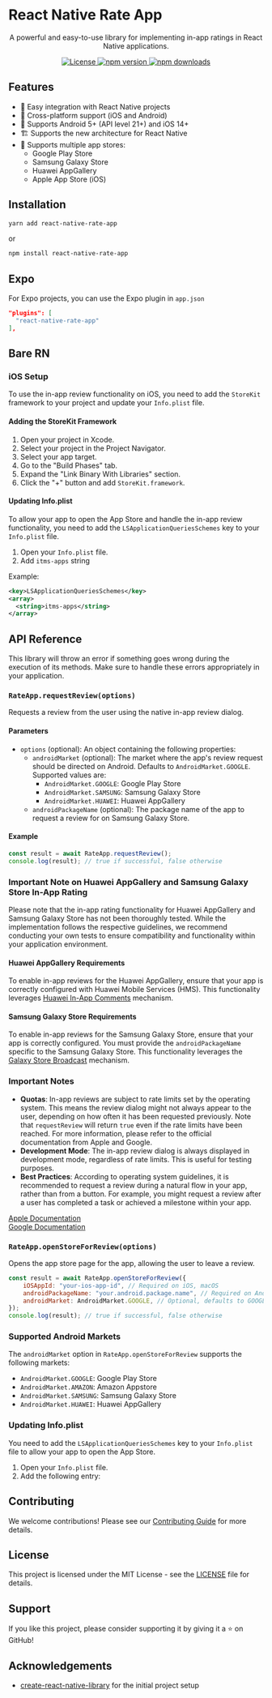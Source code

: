 # React Native Rate App

<p align="center">
  A powerful and easy-to-use library for implementing in-app ratings in React Native applications.
</p>

<p align="center">
  <a href="https://github.com/huextrat/react-native-rate-app/blob/main/LICENSE">
    <img alt="License" src="https://img.shields.io/badge/license-MIT-blue.svg" />
  </a>
  <a href="https://www.npmjs.com/package/react-native-rate-app">
    <img alt="npm version" src="https://img.shields.io/npm/v/react-native-rate-app.svg" />
  </a>
  <a href="https://www.npmjs.com/package/react-native-rate-app">
    <img alt="npm downloads" src="https://img.shields.io/npm/dm/react-native-rate-app.svg" />
  </a>
</p>

## Features

- 🚀 Easy integration with React Native projects
- 🔄 Cross-platform support (iOS and Android)
- 📱 Supports Android 5+ (API level 21+) and iOS 14+
- 🏗️ Supports the new architecture for React Native
- 🛒 Supports multiple app stores:
  - Google Play Store
  - Samsung Galaxy Store
  - Huawei AppGallery
  - Apple App Store (iOS)

## Installation

```sh
yarn add react-native-rate-app
```
or
```sh
npm install react-native-rate-app
```

## Expo

For Expo projects, you can use the Expo plugin in `app.json`

```json
"plugins": [
  "react-native-rate-app"
],
```

## Bare RN

### iOS Setup

To use the in-app review functionality on iOS, you need to add the `StoreKit` framework to your project and update your `Info.plist` file.

#### Adding the StoreKit Framework

1. Open your project in Xcode.
2. Select your project in the Project Navigator.
3. Select your app target.
4. Go to the "Build Phases" tab.
5. Expand the "Link Binary With Libraries" section.
6. Click the "+" button and add `StoreKit.framework`.

#### Updating Info.plist

To allow your app to open the App Store and handle the in-app review functionality, you need to add the `LSApplicationQueriesSchemes` key to your `Info.plist` file.

1. Open your `Info.plist` file.
2. Add `itms-apps` string

Example:
```xml
<key>LSApplicationQueriesSchemes</key>
<array>
  <string>itms-apps</string>
</array>
```

## API Reference

This library will throw an error if something goes wrong during the execution of its methods. Make sure to handle these errors appropriately in your application.

### `RateApp.requestReview(options)`

Requests a review from the user using the native in-app review dialog.

#### Parameters

- `options` (optional): An object containing the following properties:
  - `androidMarket` (optional): The market where the app's review request should be directed on Android. Defaults to `AndroidMarket.GOOGLE`. Supported values are:
    - `AndroidMarket.GOOGLE`: Google Play Store
    - `AndroidMarket.SAMSUNG`: Samsung Galaxy Store
    - `AndroidMarket.HUAWEI`: Huawei AppGallery
  - `androidPackageName` (optional): The package name of the app to request a review for on Samsung Galaxy Store.

#### Example

```javascript
const result = await RateApp.requestReview();
console.log(result); // true if successful, false otherwise
```

### Important Note on Huawei AppGallery and Samsung Galaxy Store In-App Rating

Please note that the in-app rating functionality for Huawei AppGallery and Samsung Galaxy Store has not been thoroughly tested. While the implementation follows the respective guidelines, we recommend conducting your own tests to ensure compatibility and functionality within your application environment.

#### Huawei AppGallery Requirements

To enable in-app reviews for the Huawei AppGallery, ensure that your app is correctly configured with Huawei Mobile Services (HMS). This functionality leverages [Huawei In-App Comments](https://developer.huawei.com/consumer/en/doc/AppGallery-connect-Guides/agc-comments-develop-0000001062858332) mechanism.

#### Samsung Galaxy Store Requirements

To enable in-app reviews for the Samsung Galaxy Store, ensure that your app is correctly configured. You must provide the `androidPackageName` specific to the Samsung Galaxy Store. This functionality leverages the [Galaxy Store Broadcast](https://developer.samsung.com/galaxy-store/customer-review/galaxy-store-review-broadcast.html) mechanism.

### Important Notes

- **Quotas**: In-app reviews are subject to rate limits set by the operating system. This means the review dialog might not always appear to the user, depending on how often it has been requested previously. Note that `requestReview` will return `true` even if the rate limits have been reached. For more information, please refer to the official documentation from Apple and Google.
- **Development Mode**: The in-app review dialog is always displayed in development mode, regardless of rate limits. This is useful for testing purposes.
- **Best Practices**: According to operating system guidelines, it is recommended to request a review during a natural flow in your app, rather than from a button. For example, you might request a review after a user has completed a task or achieved a milestone within your app.

[Apple Documentation](https://developer.apple.com/documentation/storekit/skstorereviewcontroller/3566727-requestreview#discussion)<br>
[Google Documentation](https://developer.android.com/guide/playcore/in-app-review)

### `RateApp.openStoreForReview(options)`

Opens the app store page for the app, allowing the user to leave a review.

```javascript
const result = await RateApp.openStoreForReview({
    iOSAppId: "your-ios-app-id", // Required on iOS, macOS
    androidPackageName: "your.android.package.name", // Required on Android
    androidMarket: AndroidMarket.GOOGLE, // Optional, defaults to GOOGLE
});
console.log(result); // true if successful, false otherwise
```

### Supported Android Markets

The `androidMarket` option in `RateApp.openStoreForReview` supports the following markets:

- `AndroidMarket.GOOGLE`: Google Play Store
- `AndroidMarket.AMAZON`: Amazon Appstore
- `AndroidMarket.SAMSUNG`: Samsung Galaxy Store
- `AndroidMarket.HUAWEI`: Huawei AppGallery

### Updating Info.plist

You need to add the `LSApplicationQueriesSchemes` key to your `Info.plist` file to allow your app to open the App Store.

1. Open your `Info.plist` file.
2. Add the following entry:


## Contributing

We welcome contributions! Please see our [Contributing Guide](CONTRIBUTING.md) for more details.

## License

This project is licensed under the MIT License - see the [LICENSE](LICENSE) file for details.

## Support

If you like this project, please consider supporting it by giving it a ⭐️ on GitHub!

## Acknowledgements

- [create-react-native-library](https://github.com/callstack/react-native-builder-bob) for the initial project setup